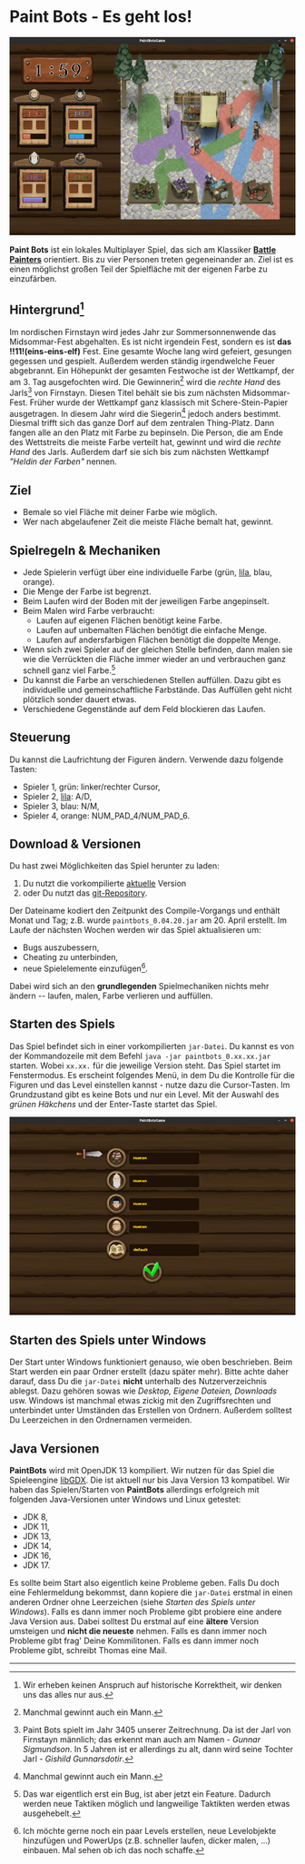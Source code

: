 Paint Bots - Es geht los!
===

![PaintBotsGame](./figures/PaintBots_game.png)

**Paint Bots** ist ein lokales Multiplayer Spiel, das sich am Klassiker
**[Battle Painters]** orientiert. Bis zu vier Personen treten gegeneinander
an. Ziel ist es einen möglichst großen Teil der Spielfläche mit der eigenen
Farbe zu einzufärben.

[Battle Painters]: http://www.saitogames.com/battlepainters/


## Hintergrund[^note]

Im nordischen Firnstayn wird jedes Jahr zur Sommersonnenwende das
Midsommar-Fest abgehalten. Es ist nicht irgendein Fest, sondern es ist **das
!!11!(eins-eins-elf)** Fest. Eine gesamte Woche lang wird gefeiert, gesungen
gegessen und gespielt. Außerdem werden ständig irgendwelche Feuer abgebrannt.
Ein Höhepunkt der gesamten Festwoche ist der Wettkampf, der am 3. Tag
ausgefochten wird. Die Gewinnerin[^winner] wird die *rechte Hand* des
Jarls[^male] von Firnstayn. Diesen Titel behält sie bis zum nächsten
Midsommar-Fest. Früher wurde der Wettkampf ganz klassisch mit
Schere-Stein-Papier ausgetragen. In diesem Jahr wird die Siegerin[^winner]
jedoch anders bestimmt. Diesmal trifft sich das ganze Dorf auf dem zentralen
Thing-Platz. Dann fangen alle an den Platz mit Farbe zu bepinseln. Die Person,
die am Ende des Wettstreits die meiste Farbe verteilt hat, gewinnt und wird
die *rechte Hand* des Jarls. Außerdem darf sie sich bis zum nächsten Wettkampf
*"Heldin der Farben"* nennen.

[^note]: Wir erheben keinen Anspruch auf historische Korrektheit, wir denken uns
    das alles nur aus.

[^winner]: Manchmal gewinnt auch ein Mann.

[^male]: Paint Bots spielt im Jahr 3405 unserer Zeitrechnung. Da ist der Jarl
    von Firnstayn männlich; das erkennt man auch am Namen - *Gunnar
    Sigmundson*. In 5 Jahren ist er allerdings zu alt, dann wird seine Tochter
    Jarl - *Gishild Gunnarsdotir*.


## Ziel

- Bemale so viel Fläche mit deiner Farbe wie möglich.
- Wer nach abgelaufener Zeit die meiste Fläche bemalt hat, gewinnt.


## Spielregeln & Mechaniken

- Jede Spielerin verfügt über eine individuelle Farbe (grün, [lila], blau,
  orange).
- Die Menge der Farbe ist begrenzt.
- Beim Laufen wird der Boden mit der jeweiligen Farbe angepinselt.
- Beim Malen wird Farbe verbraucht:
  - Laufen auf eigenen Flächen benötigt keine Farbe.
  - Laufen auf unbemalten Flächen benötigt die einfache Menge.
  - Laufen auf andersfarbigen Flächen benötigt die doppelte Menge.
- Wenn sich zwei Spieler auf der gleichen Stelle befinden, dann malen sie wie
  die Verrückten die Fläche immer wieder an und verbrauchen ganz schnell ganz
  viel Farbe.[^Bug]
- Du kannst die Farbe an verschiedenen Stellen auffüllen. Dazu gibt es
  individuelle und gemeinschaftliche Farbstände. Das Auffüllen geht nicht plötzlich sonder dauert etwas.
- Verschiedene Gegenstände auf dem Feld blockieren das Laufen.

[^Bug]: Das war eigentlich erst ein Bug, ist aber jetzt ein Feature. Dadurch
    werden neue Taktiken möglich und langweilige Taktikten werden etwas
    ausgehebelt.

[lila]: https://www.lichtmikroskop.net/optik/violett-lila-unterschied.php


## Steuerung

Du kannst die Laufrichtung der Figuren ändern. Verwende dazu folgende Tasten:

- Spieler 1, grün: linker/rechter Cursor,
- Spieler 2, [lila]: A/D,
- Spieler 3, blau: N/M,
- Spieler 4, orange: NUM_PAD_4/NUM_PAD_6.


## Download & Versionen

Du hast zwei Möglichkeiten das Spiel herunter zu laden:

1. Du nutzt die vorkompilierte [aktuelle] Version
2. oder Du nutzt das [git-Repository].

Der Dateiname kodiert den Zeitpunkt des Compile-Vorgangs und enthält Monat und
Tag; z.B. wurde `paintbots_0.04.20.jar` am 20. April erstellt. Im Laufe der
nächsten Wochen werden wir das Spiel aktualisieren um:

- Bugs auszubessern,
- Cheating zu unterbinden,
- neue Spielelemente einzufügen[^features].

Dabei wird sich an den **grundlegenden** Spielmechaniken nichts mehr ändern -- laufen, malen, Farbe verlieren und auffüllen.

[aktuelle]: https://thomas-wilde.github.io/PaintBots/release/
[git-Repository]: https://github.com/Thomas-Wilde/PaintBots
[^features]: Ich möchte gerne noch ein paar Levels erstellen, neue Levelobjekte
    hinzufügen und PowerUps (z.B. schneller laufen, dicker malen, ...)
    einbauen. Mal sehen ob ich das noch schaffe.

## Starten des Spiels

Das Spiel befindet sich in einer vorkompilierten `jar-Datei`. Du kannst es von
der Kommandozeile mit dem Befehl `java -jar paintbots_0.xx.xx.jar` starten.
Wobei `xx.xx.` für die jeweilige Version steht. Das Spiel startet im
Fenstermodus. Es erscheint folgendes Menü, in dem Du die Kontrolle für die
Figuren und das Level einstellen kannst - nutze dazu die Cursor-Tasten. Im
Grundzustand gibt es keine Bots und nur ein Level. Mit der Auswahl des *grünen
Häkchens* und der Enter-Taste startet das Spiel.

![PaintBotsMenu](./figures/PaintBots_menu.png)

## Starten des Spiels unter Windows

Der Start unter Windows funktioniert genauso, wie oben beschrieben. Beim Start
werden ein paar Ordner erstellt (dazu später mehr). Bitte achte daher darauf,
dass Du die `jar-Datei` **nicht** unterhalb des Nutzerverzeichnis ablegst. Dazu
gehören sowas wie *Desktop, Eigene Dateien, Downloads* usw. Windows ist manchmal
etwas zickig mit den Zugriffsrechten und unterbindet unter Umständen das
Erstellen von Ordnern. Außerdem solltest Du Leerzeichen in den Ordnernamen
vermeiden.


## Java Versionen

**PaintBots** wird mit OpenJDK 13 kompiliert. Wir nutzen für das Spiel die
Spieleengine [libGDX]. Die ist aktuell nur bis Java Version 13 kompatibel. Wir
haben das Spielen/Starten von **PaintBots** allerdings erfolgreich mit
folgenden Java-Versionen unter Windows und Linux getestet:

- JDK 8,
- JDK 11,
- JDK 13,
- JDK 14,
- JDK 16,
- JDK 17.

Es sollte beim Start also eigentlich keine Probleme geben. Falls Du doch eine
Fehlermeldung bekommst, dann kopiere die `jar-Datei` erstmal in einen anderen
Ordner ohne Leerzeichen (siehe *Starten des Spiels unter Windows*). Falls es
dann immer noch Probleme gibt probiere eine andere Java Version aus. Dabei
solltest Du erstmal auf eine **ältere** Version umsteigen und **nicht die
neueste** nehmen. Falls es dann immer noch Probleme gibt frag' Deine
Kommilitonen. Falls es dann immer noch Probleme gibt, schreibt Thomas eine Mail.

[libGDX]: https://libgdx.com/

---

